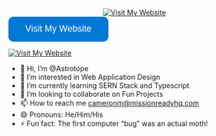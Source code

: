<div align="center">
  <a href="https://astrotope.org">
    <img src="https://img.shields.io/badge/Visit%20My%20Website-0078D4?style=flat" alt="Visit My Website">
  </a>
</div>

<a href="https://astrotope.org">
  <svg xmlns="http://www.w3.org/2000/svg" width="200" height="50" viewBox="0 0 200 50">
    <rect width="200" height="50" fill="#0078D4" rx="10" />
    <text x="50%" y="50%" fill="#ffffff" font-family="Arial, sans-serif" font-size="18" dominant-baseline="middle" text-anchor="middle">
      Visit My Website
    </text>
  </svg>
</a>

[![Visit My Website](https://img.shields.io/badge/%20%20Visit%20My%20Website%20%20-0078D4?style=flat)](https://astrotope.org)



- 👋 Hi, I’m @Astrotope
- 👀 I’m interested in Web Application Design
- 🌱 I’m currently learning SERN Stack and Typescript
- 💞️ I’m looking to collaborate on Fun Projects
- 📫 How to reach me cameronm@missionreadyhq.com
- 😄 Pronouns: He/Him/His
- ⚡ Fun fact: The first computer “bug” was an actual moth!

<!---
Astrotope/Astrotope is a ✨ special ✨ repository because its `README.md` (this file) appears on your GitHub profile.
You can click the Preview link to take a look at your changes.
--->
